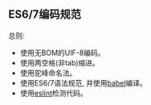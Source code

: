 ## ES6/7编码规范

总则:
* 使用无BOM的UIF-8编码。
* 使用两空格(非tab)缩进。
* 使用驼峰命名法。
* 使用ES6/7语法规范, 并使用[babel](http://babeljs.io/)编译。
* 使用[eslint](http://eslint.org/)检测代码。
